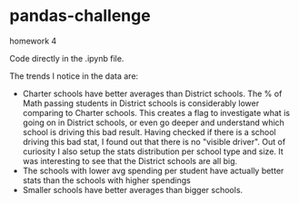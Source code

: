 # pandas-challenge
homework 4

Code directly in the .ipynb file.

The trends I notice in the data are:
- Charter schools have better averages than District schools. The % of Math passing students in District schools is considerably lower comparing to Charter schools. This creates a flag to investigate what is going on in District schools, or even go deeper and understand which school is driving this bad result. Having checked if there is a school driving this bad stat, I found out that there is no "visible driver". Out of curiosity I also setup the stats distribution per school type and size. It was interesting to see that the District schools are all big.
- The schools with lower avg spending per student have actually better stats than the schools with higher spendings
- Smaller schools have better averages than bigger schools.

